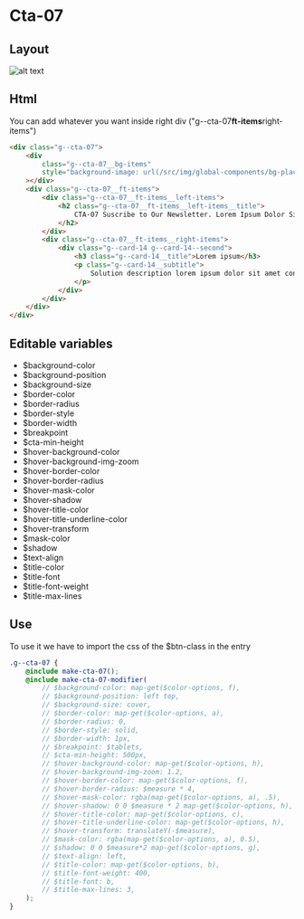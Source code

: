 # Cta-07

## Layout

![alt text][cta-07]

[cta-07]: /src/img/global-components/cta/cta-07.jpg

## Html

You can add whatever you want inside right div ("g--cta-07**ft-items**right-items")

```html
<div class="g--cta-07">
    <div
        class="g--cta-07__bg-items"
        style="background-image: url(/src/img/global-components/bg-placeholder.jpg)"
    ></div>
    <div class="g--cta-07__ft-items">
        <div class="g--cta-07__ft-items__left-items">
            <h2 class="g--cta-07__ft-items__left-items__title">
                CTA-07 Suscribe to Our Newsletter. Lorem Ipsum Dolor Sit Amet.
            </h2>
        </div>
        <div class="g--cta-07__ft-items__right-items">
            <div class="g--card-14 g--card-14--second">
                <h3 class="g--card-14__title">Lorem ipsum</h3>
                <p class="g--card-14__subtitle">
                    Solution description lorem ipsum dolor sit amet consectetur.
                </p>
            </div>
        </div>
    </div>
</div>
```

## Editable variables

-   $background-color
-   $background-position
-   $background-size
-   $border-color
-   $border-radius
-   $border-style
-   $border-width
-   $breakpoint
-   $cta-min-height
-   $hover-background-color
-   $hover-background-img-zoom
-   $hover-border-color
-   $hover-border-radius
-   $hover-mask-color
-   $hover-shadow
-   $hover-title-color
-   $hover-title-underline-color
-   $hover-transform
-   $mask-color
-   $shadow
-   $text-align
-   $title-color
-   $title-font
-   $title-font-weight
-   $title-max-lines

## Use

To use it we have to import the css of the $btn-class in the entry

```scss
.g--cta-07 {
    @include make-cta-07();
    @include make-cta-07-modifier(
        // $background-color: map-get($color-options, f),
        // $background-position: left top,
        // $background-size: cover,
        // $border-color: map-get($color-options, a),
        // $border-radius: 0,
        // $border-style: solid,
        // $border-width: 1px,
        // $breakpoint: $tablets,
        // $cta-min-height: 500px,
        // $hover-background-color: map-get($color-options, h),
        // $hover-background-img-zoom: 1.2,
        // $hover-border-color: map-get($color-options, f),
        // $hover-border-radius: $measure * 4,
        // $hover-mask-color: rgba(map-get($color-options, a), .5),
        // $hover-shadow: 0 0 $measure * 2 map-get($color-options, h),
        // $hover-title-color: map-get($color-options, c),
        // $hover-title-underline-color: map-get($color-options, h),
        // $hover-transform: translateY(-$measure),
        // $mask-color: rgba(map-get($color-options, a), 0.5),
        // $shadow: 0 0 $measure*2 map-get($color-options, g),
        // $text-align: left,
        // $title-color: map-get($color-options, b),
        // $title-font-weight: 400,
        // $title-font: b,
        // $title-max-lines: 3,
    );
}
```
